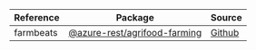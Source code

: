 | Reference | Package | Source |
|---|---|---|
|farmbeats|[@azure-rest/agrifood-farming](https://www.npmjs.com/package/@azure-rest/agrifood-farming)|[Github](https://github.com/Azure/azure-sdk-for-js)|
